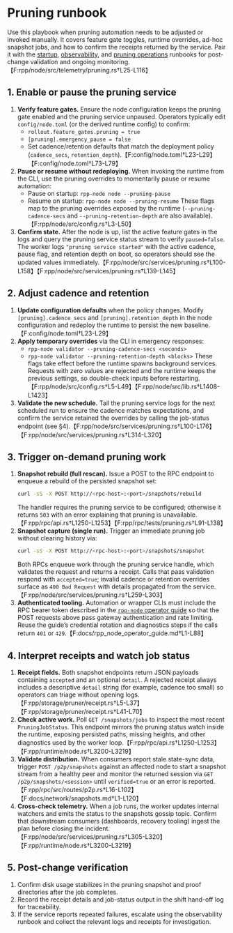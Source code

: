 # Pruning runbook

Use this playbook when pruning automation needs to be adjusted or invoked manually. It covers
feature gate toggles, runtime overrides, ad-hoc snapshot jobs, and how to confirm the receipts
returned by the service. Pair it with the [startup](startup.md),
[observability](observability.md), and [pruning operations](pruning_operations.md) runbooks for
post-change validation and ongoing monitoring.【F:rpp/node/src/telemetry/pruning.rs†L25-L116】

## 1. Enable or pause the pruning service

1. **Verify feature gates.** Ensure the node configuration keeps the pruning gate enabled and the
   pruning service unpaused. Operators typically edit `config/node.toml` (or the derived runtime
   config) to confirm:
   - `rollout.feature_gates.pruning = true`
   - `[pruning].emergency_pause = false`
   - Set cadence/retention defaults that match the deployment policy (`cadence_secs`,
     `retention_depth`).【F:config/node.toml†L23-L29】【F:config/node.toml†L73-L79】
2. **Pause or resume without redeploying.** When invoking the runtime from the CLI, use the
   pruning overrides to momentarily pause or resume automation:
   - Pause on startup: `rpp-node node --pruning-pause`
   - Resume on startup: `rpp-node node --pruning-resume`
   These flags map to the pruning overrides exposed by the runtime (`--pruning-cadence-secs` and
   `--pruning-retention-depth` are also available).【F:rpp/node/src/config.rs†L3-L50】
3. **Confirm state.** After the node is up, list the active feature gates in the logs and query the
   pruning service status stream to verify `paused=false`. The worker logs
   `"pruning service started"` with the active cadence, pause flag, and retention depth on boot, so
   operators should see the updated values immediately.【F:rpp/node/src/services/pruning.rs†L100-L158】【F:rpp/node/src/services/pruning.rs†L139-L145】

## 2. Adjust cadence and retention

1. **Update configuration defaults** when the policy changes. Modify `[pruning].cadence_secs` and
   `[pruning].retention_depth` in the node configuration and redeploy the runtime to persist the
   new baseline.【F:config/node.toml†L23-L29】
2. **Apply temporary overrides** via the CLI in emergency responses:
   - `rpp-node validator --pruning-cadence-secs <seconds>`
   - `rpp-node validator --pruning-retention-depth <blocks>`
   These flags take effect before the runtime spawns background services. Requests with zero values
   are rejected and the runtime keeps the previous settings, so double-check inputs before
   restarting.【F:rpp/node/src/config.rs†L5-L49】【F:rpp/node/src/lib.rs†L1408-L1423】
3. **Validate the new schedule.** Tail the pruning service logs for the next scheduled run to ensure
   the cadence matches expectations, and confirm the service retained the overrides by calling the
   job-status endpoint (see §4).【F:rpp/node/src/services/pruning.rs†L100-L176】【F:rpp/node/src/services/pruning.rs†L314-L320】

## 3. Trigger on-demand pruning work

1. **Snapshot rebuild (full rescan).** Issue a POST to the RPC endpoint to enqueue a rebuild of the
   persisted snapshot set:
   ```bash
   curl -sS -X POST http://<rpc-host>:<port>/snapshots/rebuild
   ```
   The handler requires the pruning service to be configured; otherwise it returns `503` with an
   error explaining that pruning is unavailable.【F:rpp/rpc/api.rs†L1250-L1253】【F:rpp/rpc/tests/pruning.rs†L91-L138】
2. **Snapshot capture (single run).** Trigger an immediate pruning job without clearing history via:
   ```bash
   curl -sS -X POST http://<rpc-host>:<port>/snapshots/snapshot
   ```
   Both RPCs enqueue work through the pruning service handle, which validates the request and
   returns a receipt. Calls that pass validation respond with `accepted=true`; invalid cadence or
   retention overrides surface as `400 Bad Request` with details propagated from the service.
   【F:rpp/node/src/services/pruning.rs†L259-L303】
3. **Authenticated tooling.** Automation or wrapper CLIs must include the RPC bearer token described
   in the [`rpp-node` operator guide](../rpp_node_operator_guide.md) so that the POST requests above pass
   gateway authentication and rate limiting. Reuse the guide’s credential rotation and diagnostics
   steps if the calls return `401` or `429`.【F:docs/rpp_node_operator_guide.md†L1-L88】

## 4. Interpret receipts and watch job status

1. **Receipt fields.** Both snapshot endpoints return JSON payloads containing `accepted` and an
   optional `detail`. A rejected receipt always includes a descriptive `detail` string (for example,
   cadence too small) so operators can triage without opening logs.【F:rpp/storage/pruner/receipt.rs†L5-L37】【F:rpp/storage/pruner/receipt.rs†L41-L70】
2. **Check active work.** Poll `GET /snapshots/jobs` to inspect the most recent `PruningJobStatus`.
   This endpoint mirrors the pruning status watch inside the runtime, exposing persisted paths,
   missing heights, and other diagnostics used by the worker loop.【F:rpp/rpc/api.rs†L1250-L1253】【F:rpp/runtime/node.rs†L3200-L3219】
3. **Validate distribution.** When consumers report stale state-sync data, trigger `POST /p2p/snapshots`
   against an affected node to start a snapshot stream from a healthy peer and monitor the returned
   session via `GET /p2p/snapshots/<session>` until `verified=true` or an error is reported.【F:rpp/rpc/src/routes/p2p.rs†L16-L102】【F:docs/network/snapshots.md†L1-L120】
4. **Cross-check telemetry.** When a job runs, the worker updates internal watchers and emits the
   status to the snapshots gossip topic. Confirm that downstream consumers (dashboards, recovery
   tooling) ingest the plan before closing the incident.【F:rpp/node/src/services/pruning.rs†L305-L320】【F:rpp/runtime/node.rs†L3200-L3219】

## 5. Post-change verification

1. Confirm disk usage stabilizes in the pruning snapshot and proof directories after the job
   completes.
2. Record the receipt details and job-status output in the shift hand-off log for traceability.
3. If the service reports repeated failures, escalate using the observability runbook and collect the
   relevant logs and receipts for investigation.
